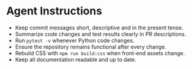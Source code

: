 # Agent Instructions

- Keep commit messages short, descriptive and in the present tense.
- Summarize code changes and test results clearly in PR descriptions.
- Run `pytest -v` whenever Python code changes.
- Ensure the repository remains functional after every change.
- Rebuild CSS with `npm run build:css` when front-end assets change.
- Keep all documentation readable and up to date.
